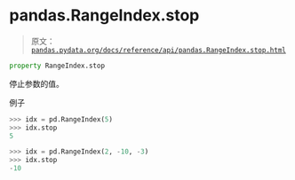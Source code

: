 # pandas.RangeIndex.stop

> 原文：[`pandas.pydata.org/docs/reference/api/pandas.RangeIndex.stop.html`](https://pandas.pydata.org/docs/reference/api/pandas.RangeIndex.stop.html)

```py
property RangeIndex.stop
```

停止参数的值。

例子

```py
>>> idx = pd.RangeIndex(5)
>>> idx.stop
5 
```

```py
>>> idx = pd.RangeIndex(2, -10, -3)
>>> idx.stop
-10 
```
